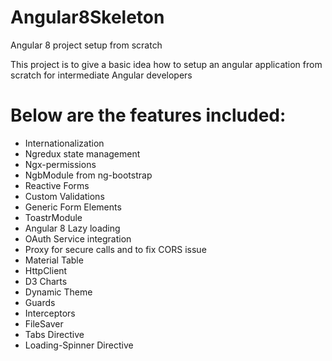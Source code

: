 # Angular8Skeleton
Angular 8 project setup from scratch


This project is to give a basic idea how to setup an angular application from scratch for intermediate Angular developers

# Below are the features included:

* Internationalization
* Ngredux state management 
* Ngx-permissions 
* NgbModule from ng-bootstrap 
* Reactive Forms 
* Custom Validations
* Generic Form Elements
* ToastrModule 
* Angular 8 Lazy loading 
* OAuth Service integration 
* Proxy for secure calls and to fix CORS issue 
* Material Table 
* HttpClient 
* D3 Charts 
* Dynamic Theme 
* Guards 
* Interceptors 
* FileSaver 
* Tabs Directive
* Loading-Spinner Directive
